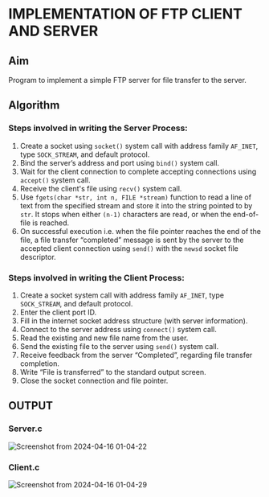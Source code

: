 # IMPLEMENTATION OF FTP CLIENT AND SERVER

## Aim

Program to implement a simple FTP server for file transfer to the server.

## Algorithm

### Steps involved in writing the Server Process:

1. Create a socket using `socket()` system call with address family `AF_INET`, type `SOCK_STREAM`, and default protocol.
2. Bind the server’s address and port using `bind()` system call.
3. Wait for the client connection to complete accepting connections using `accept()` system call.
4. Receive the client's file using `recv()` system call.
5. Use `fgets(char *str, int n, FILE *stream)` function to read a line of text from the specified stream and store it into the string pointed to by `str`. It stops when either `(n-1)` characters are read, or when the end-of-file is reached.
6. On successful execution i.e. when the file pointer reaches the end of the file, a file transfer “completed” message is sent by the server to the accepted client connection using `send()` with the `newsd` socket file descriptor.

### Steps involved in writing the Client Process:

1. Create a socket system call with address family `AF_INET`, type `SOCK_STREAM`, and default protocol.
2. Enter the client port ID.
3. Fill in the internet socket address structure (with server information).
4. Connect to the server address using `connect()` system call.
5. Read the existing and new file name from the user.
6. Send the existing file to the server using `send()` system call.
7. Receive feedback from the server “Completed”, regarding file transfer completion.
8. Write “File is transferred” to the standard output screen.
9. Close the socket connection and file pointer.

## OUTPUT

### Server.c

![Screenshot from 2024-04-16 01-04-22](https://github.com/blackpeps/networklab2024/assets/126700907/a4b755ff-34cb-480a-a77d-316fe68f0b91)

### Client.c

![Screenshot from 2024-04-16 01-04-29](https://github.com/blackpeps/networklab2024/assets/126700907/b7be56dd-e5b6-4e12-b184-108006495743)
